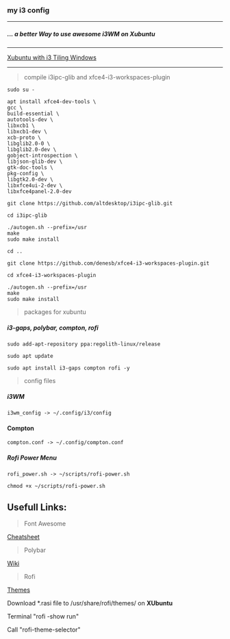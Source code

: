 ### my i3 config
---

##### ... a better Way to use awesome i3WM on Xubuntu
---
[Xubuntu with i3 Tiling Windows](https://feeblenerd.blogspot.com/2015/11/pretty-i3-with-xfce.html)

---

> compile i3ipc-glib and xfce4-i3-workspaces-plugin

```
sudo su -

apt install xfce4-dev-tools \
gcc \
build-essential \
autotools-dev \
libxcb1 \
libxcb1-dev \
xcb-proto \
libglib2.0-0 \
libglib2.0-dev \
gobject-introspection \
libjson-glib-dev \
gtk-doc-tools \
pkg-config \
libgtk2.0-dev \
libxfce4ui-2-dev \
libxfce4panel-2.0-dev

git clone https://github.com/altdesktop/i3ipc-glib.git

cd i3ipc-glib

./autogen.sh --prefix=/usr
make
sudo make install

cd ..

git clone https://github.com/denesb/xfce4-i3-workspaces-plugin.git

cd xfce4-i3-workspaces-plugin

./autogen.sh --prefix=/usr
make
sudo make install
```

> packages for xubuntu

##### i3-gaps, polybar, compton, rofi

``` apt
sudo add-apt-repository ppa:regolith-linux/release
```

```apt
sudo apt update
```

```apt
sudo apt install i3-gaps compton rofi -y
```


> config files

##### i3WM
```
i3wm_config -> ~/.config/i3/config
```

#### Compton
```
compton.conf -> ~/.config/compton.conf
```

##### Rofi Power Menu
```
rofi_power.sh -> ~/scripts/rofi-power.sh
```

```
chmod +x ~/scripts/rofi-power.sh
```

Usefull Links:
---
> Font Awesome

[Cheatsheet](https://fontawesome.com/cheatsheet)

> Polybar

[Wiki](https://github.com/polybar/polybar/wiki)

> Rofi

[Themes](https://github.com/davatorium/rofi-themes)

Download *.rasi file to /usr/share/rofi/themes/ on **XUbuntu**

Terminal "rofi -show run"

Call "rofi-theme-selector"
